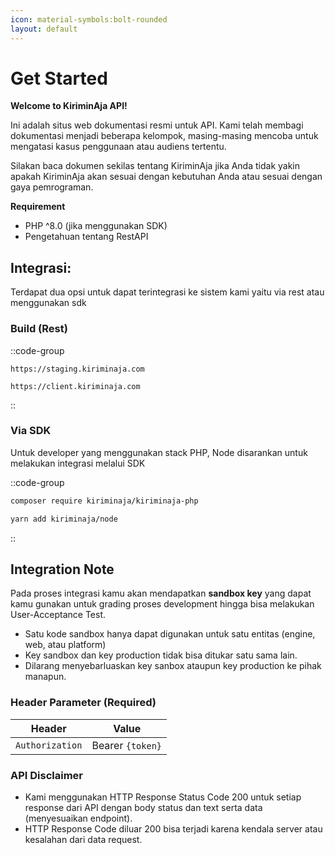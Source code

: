 ```yaml
---
icon: material-symbols:bolt-rounded
layout: default
---
```

# Get Started

**Welcome to KiriminAja API!**

Ini adalah situs web dokumentasi resmi untuk API. Kami telah membagi dokumentasi menjadi beberapa kelompok, masing-masing mencoba untuk mengatasi kasus penggunaan atau audiens tertentu.

Silakan baca dokumen sekilas tentang KiriminAja jika Anda tidak yakin apakah KiriminAja akan sesuai dengan kebutuhan Anda atau sesuai dengan gaya pemrograman.

**Requirement**
- PHP ^8.0 (jika menggunakan SDK)
- Pengetahuan tentang RestAPI

## Integrasi:

Terdapat dua opsi untuk dapat terintegrasi ke sistem kami yaitu via rest atau menggunakan sdk

### Build (Rest)

::code-group
```shell [Sandbox Base URL]
https://staging.kiriminaja.com
```
```shell [Production Base URL]
https://client.kiriminaja.com
```
::

### Via SDK
Untuk developer yang menggunakan stack PHP, Node disarankan untuk melakukan integrasi melalui SDK

::code-group
```bash [Composer]
composer require kiriminaja/kiriminaja-php
```
```bash [Node (Coming Soon)]
yarn add kiriminaja/node
```
::

## Integration Note
Pada proses integrasi kamu akan mendapatkan **sandbox key** yang dapat kamu gunakan untuk grading proses development hingga bisa melakukan User-Acceptance Test.
- Satu kode sandbox hanya dapat digunakan untuk satu entitas (engine, web, atau platform)
- Key sandbox dan key production tidak bisa ditukar satu sama lain.
- Dilarang menyebarluaskan key sanbox ataupun key production ke pihak manapun.

### Header Parameter (Required)
| Header            | Value            |
|-------------------|------------------|
| ``Authorization`` | Bearer `{token}` |

### API Disclaimer
- Kami menggunakan HTTP Response Status Code 200 untuk setiap response dari API dengan body status dan text serta data (menyesuaikan endpoint).
- HTTP Response Code diluar 200 bisa terjadi karena kendala server atau kesalahan dari data request.
